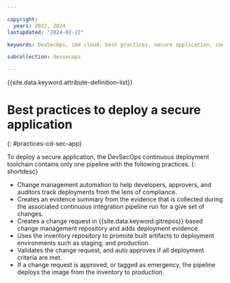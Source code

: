 ```yaml
---

copyright:
  years: 2022, 2024
lastupdated: "2024-02-22"

keywords: DevSecOps, ibm cloud, best practices, secure application, continuous integration,

subcollection: devsecops

---
```


{{site.data.keyword.attribute-definition-list}}

# Best practices to deploy a secure application
{: #practices-cd-sec-app}

To deploy a secure application, the DevSecOps continuous deployment toolchain contains only one pipeline with the following practices.
{: shortdesc}

- Change management automation to help developers, approvers, and auditors track deployments from the lens of compliance.
- Creates an evidence summary from the evidence that is collected during the associated continuous integration pipeline run for a give set of changes.
- Creates a change request in {{site.data.keyword.gitrepos}} based change management repository and adds deployment evidence.
- Uses the inventory repository to promote built artifacts to deployment environments such as  staging, and production.
- Validates the change request, and auto approves if all deployment criteria are met.
- If a change request is approved, or tagged as emergency, the pipeline deploys the image from the inventory to production.
